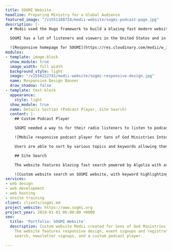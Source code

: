 ```yaml
---
title: SOGMI Website
headline: Preparing Ministry for a Global Audience
featured_image: "/v1551168724/modii-website/sogmi-podcast-page.jpg"
description: |-
  # Modii used the Hugo framework to build a blazing fast modern website for Sons of God Ministries International (SOGMI).

  SOGMI has a lot of listeners and viewers in the United States and in Southeast Asia meaning they needed a website that was fast not only in the US but around the world.

  ![Responsive homepage for SOGMI](https://res.cloudinary.com/modii/w_1000,q_60,f_auto/v1556218792/modii-website/screencapture-sogmi-org-2019-02-26-00_59_00.png)
modules:
- template: image-block
  show_module: true
  image_width: full width
  background_style: light
  image: "/v1556222741/modii-website/sogmi-responsive-design.jpg"
  name: Responsive Design Banner
  drow_shadow: false
- template: text-block
  appearance:
    style: light
  show_module: true
  name: Details Section (Podcast Player, Site Search)
  content: |-
    ## Custom Podcast Player

    SOGMI needed a way to for their radio listeners to listen to podcasts on the website. We built out a custom audio player that looks great on all devices.

    ![Mobile responsive podcast player for Sons of God Ministries International](https://res.cloudinary.com/modii/w_1000,q_60,f_auto/v1556220248/modii-website/Podcast%20page.png)

    Users are able to sort by various topics and keywords allowing them to find easily find episodes that they want to listen to.

    ## Site Search

    The website features blazing fast search powered by Algolia with average response times of 8 ms. It includes keyword highlighting, typo tolerance, and synonym support.

    ![Custom website search on SOGMI website, with keyword highlighting, and typo tolerance.](https://res.cloudinary.com/modii/w_1000,q_60,f_auto/v1556219978/modii-website/sogmi-site-search.png)
services:
- web design
- web development
- web hosting
- onsite training
client: clients/sogmi.md
project_website: https://www.sogmi.org
project_year: 2018-01-01 06:00:00 +0000
seo:
  title: 'Portfolio: SOGMI Website'
  description: Custom website Modii created for Sons of God Ministries International.
    The website features responsive design, event signups and registrations, site
    search, newsletter signups, and a custom podcast player.

---
```

